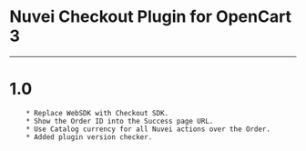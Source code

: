 # Nuvei Checkout Plugin for OpenCart 3

---

# 1.0
```
    * Replace WebSDK with Checkout SDK.
    * Show the Order ID into the Success page URL.
    * Use Catalog currency for all Nuvei actions over the Order.
    * Added plugin version checker.
```
